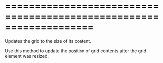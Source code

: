 <!--**
/*-------------------------------------------
    Auto-generated file. Do not modify.
-------------------------------------------

**-->
===================================================================
===================================================================

<!--shortDescription-->
Updates the grid to the size of its content.
<!--/shortDescription-->

<!--fullDescription-->
Use this method to update the position of grid contents after the grid element was resized.
<!--/fullDescription-->